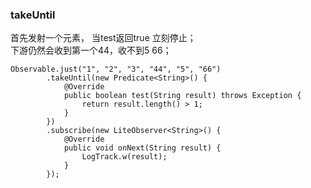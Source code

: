 ### takeUntil  
首先发射一个元素， 当test返回true 立刻停止；  
下游仍然会收到第一个44，收不到5   66；  
```
Observable.just("1", "2", "3", "44", "5", "66")
        .takeUntil(new Predicate<String>() {
            @Override
            public boolean test(String result) throws Exception {
                return result.length() > 1;
            }
        })
        .subscribe(new LiteObserver<String>() {
            @Override
            public void onNext(String result) {
                LogTrack.w(result);
            }
        });
```
